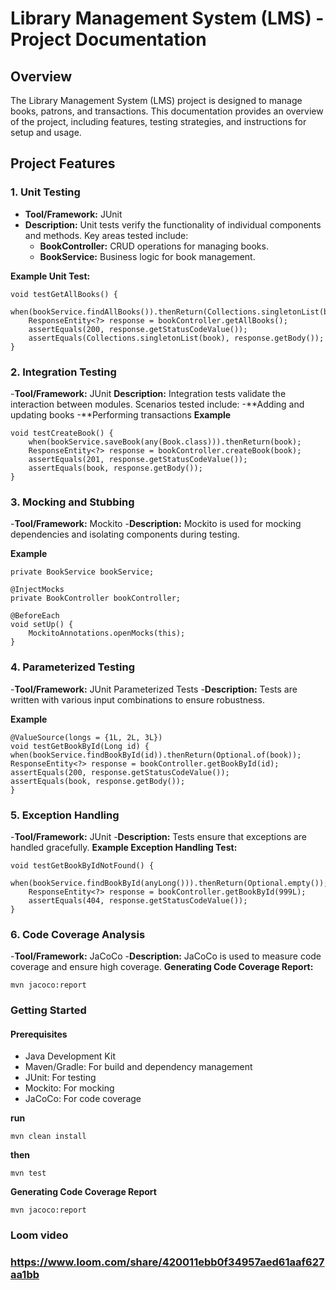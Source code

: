 # Library Management System (LMS) - Project Documentation

## Overview

The Library Management System (LMS) project is designed to manage books, patrons, and transactions. This documentation provides an overview of the project, including features, testing strategies, and instructions for setup and usage.

## Project Features

### 1. Unit Testing

- **Tool/Framework:** JUnit
- **Description:** Unit tests verify the functionality of individual components and methods. Key areas tested include:
    - **BookController:** CRUD operations for managing books.
    - **BookService:** Business logic for book management.

**Example Unit Test:**
```@Test
void testGetAllBooks() {
    when(bookService.findAllBooks()).thenReturn(Collections.singletonList(book));
    ResponseEntity<?> response = bookController.getAllBooks();
    assertEquals(200, response.getStatusCodeValue());
    assertEquals(Collections.singletonList(book), response.getBody());
}
```

### 2. Integration Testing
-**Tool/Framework:** JUnit
**Description:** Integration tests validate the interaction between modules. Scenarios tested include:
-**Adding and updating books
-**Performing transactions
**Example**

```@Test
void testCreateBook() {
    when(bookService.saveBook(any(Book.class))).thenReturn(book);
    ResponseEntity<?> response = bookController.createBook(book);
    assertEquals(201, response.getStatusCodeValue());
    assertEquals(book, response.getBody());
}
```

### 3.  Mocking and Stubbing
-**Tool/Framework:** Mockito
-**Description:** Mockito is used for mocking dependencies and isolating components during testing.

**Example**
```@Mock
private BookService bookService;

@InjectMocks
private BookController bookController;

@BeforeEach
void setUp() {
    MockitoAnnotations.openMocks(this);
}
```


### 4. Parameterized Testing
-**Tool/Framework:** JUnit Parameterized Tests
-**Description:** Tests are written with various input combinations to ensure robustness.

**Example**
```@ParameterizedTest
@ValueSource(longs = {1L, 2L, 3L})
void testGetBookById(Long id) {
when(bookService.findBookById(id)).thenReturn(Optional.of(book));
ResponseEntity<?> response = bookController.getBookById(id);
assertEquals(200, response.getStatusCodeValue());
assertEquals(book, response.getBody());
}
```

### 5. Exception Handling
   -**Tool/Framework:** JUnit
   -**Description:** Tests ensure that exceptions are handled gracefully.
   **Example Exception Handling Test:**

```@Test
void testGetBookByIdNotFound() {
    when(bookService.findBookById(anyLong())).thenReturn(Optional.empty());
    ResponseEntity<?> response = bookController.getBookById(999L);
    assertEquals(404, response.getStatusCodeValue());
}
```
### 6. Code Coverage Analysis
   -**Tool/Framework:** JaCoCo
   -**Description:** JaCoCo is used to measure code coverage and ensure high coverage.
   **Generating Code Coverage Report:**
```
mvn jacoco:report
```
### Getting Started
#### Prerequisites
- Java Development Kit
- Maven/Gradle: For build and dependency management
- JUnit: For testing
- Mockito: For mocking
- JaCoCo: For code coverage

**run**
```
mvn clean install
```
**then**
```
mvn test
```
**Generating Code Coverage Report**
```
mvn jacoco:report
```

### Loom video

### https://www.loom.com/share/420011ebb0f34957aed61aaf627aa1bb
